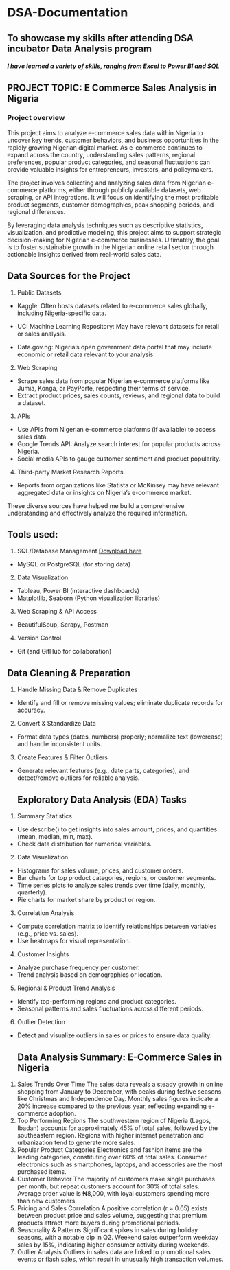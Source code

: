 # DSA-Documentation
## To showcase my skills after attending DSA incubator  Data Analysis program
##### I have learned a variety of skills, ranging from Excel to Power BI and SQL

## PROJECT TOPIC: E Commerce  Sales Analysis in Nigeria  

### Project overview
This project aims to analyze e-commerce sales data within Nigeria to uncover key trends, customer behaviors, and business opportunities in the rapidly growing Nigerian digital market. As e-commerce continues to expand across the country, understanding sales patterns, regional preferences, popular product categories, and seasonal fluctuations can provide valuable insights for entrepreneurs, investors, and policymakers.

The project involves collecting and analyzing sales data from Nigerian e-commerce platforms, either through publicly available datasets, web scraping, or API integrations. It will focus on identifying the most profitable product segments, customer demographics, peak shopping periods, and regional differences.

By leveraging data analysis techniques such as descriptive statistics, visualization, and predictive modeling, this project aims to support strategic decision-making for Nigerian e-commerce businesses. Ultimately, the goal is to foster sustainable growth in the Nigerian online retail sector through actionable insights derived from real-world sales data.

## Data Sources for the Project


1. Public Datasets

  * Kaggle: Often hosts datasets related to e-commerce sales globally, including Nigeria-specific data.

  * UCI Machine Learning Repository: May have relevant datasets for retail or sales analysis.
  * Data.gov.ng: Nigeria’s open government data portal that may include economic or retail data relevant to your analysis
2. Web Scraping

  * Scrape sales data from popular Nigerian e-commerce platforms like Jumia, Konga, or PayPorte, respecting their terms of service.
  * Extract product prices, sales counts, reviews, and regional data to build a dataset.
3. APIs

  * Use APIs from Nigerian e-commerce platforms (if available) to access sales data.
  * Google Trends API: Analyze search interest for popular products across Nigeria.
  * Social media APIs to gauge customer sentiment and product popularity.
    
4. Third-party Market Research Reports

  * Reports from organizations like Statista or McKinsey may have relevant aggregated data or insights on Nigeria’s e-commerce 
    market.

  These diverse sources have helped me build a comprehensive understanding and effectively analyze the required information.

## Tools used:

1. SQL/Database Management [Download here](https://learn.microsoft.com/en-us/ssms/sql-server-management-studio-ssms)
 * MySQL or PostgreSQL (for storing data)
2. Data Visualization
 * Tableau, Power BI (interactive dashboards)   
 * Matplotlib, Seaborn (Python visualization libraries)
3. Web Scraping & API Access
 * BeautifulSoup, Scrapy, Postman
4. Version Control
 * Git (and GitHub for collaboration)

## Data Cleaning & Preparation

1. Handle Missing Data & Remove Duplicates

 * Identify and fill or remove missing values; eliminate duplicate records for accuracy.
   
2. Convert & Standardize Data

 * Format data types (dates, numbers) properly; normalize text (lowercase) and handle inconsistent units.
   
 3. Create Features & Filter Outliers

 * Generate relevant features (e.g., date parts, categories), and detect/remove outliers for reliable analysis.

   ## Exploratory Data Analysis (EDA) Tasks

1. Summary Statistics

 * Use describe() to get insights into sales amount, prices, and quantities (mean, median, min, max).
 * Check data distribution for numerical variables.
   
2. Data Visualization

 * Histograms for sales volume, prices, and customer orders.
 * Bar charts for top product categories, regions, or customer segments.
 * Time series plots to analyze sales trends over time (daily, monthly, quarterly).
 * Pie charts for market share by product or region.

3. Correlation Analysis

 * Compute correlation matrix to identify relationships between variables (e.g., price vs. sales).
 * Use heatmaps for visual representation.
   
4. Customer Insights

 * Analyze purchase frequency per customer.
 * Trend analysis based on demographics or location.
5. Regional & Product Trend Analysis

 * Identify top-performing regions and product categories.
 * Seasonal patterns and sales fluctuations across different periods.
   
6. Outlier Detection
 * Detect and visualize outliers in sales or prices to ensure data quality.

   ## Data Analysis Summary: E-Commerce Sales in Nigeria
   
1. Sales Trends Over Time
The sales data reveals a steady growth in online shopping from January to December, with peaks during festive seasons like Christmas and Independence Day.
Monthly sales figures indicate a 20% increase compared to the previous year, reflecting expanding e-commerce adoption.
2. Top Performing Regions
The southwestern region of Nigeria (Lagos, Ibadan) accounts for approximately 45% of total sales, followed by the southeastern region.
Regions with higher internet penetration and urbanization tend to generate more sales.
3. Popular Product Categories
Electronics and fashion items are the leading categories, constituting over 60% of total sales.
Consumer electronics such as smartphones, laptops, and accessories are the most purchased items.
4. Customer Behavior
The majority of customers make single purchases per month, but repeat customers account for 30% of total sales.
Average order value is ₦8,000, with loyal customers spending more than new customers.
5. Pricing and Sales Correlation
A positive correlation (r ≈ 0.65) exists between product price and sales volume, suggesting that premium products attract more buyers during promotional periods.
6. Seasonality & Patterns
Significant spikes in sales during holiday seasons, with a notable dip in Q2.
Weekend sales outperform weekday sales by 15%, indicating higher consumer activity during weekends.
7. Outlier Analysis
Outliers in sales data are linked to promotional sales events or flash sales, which result in unusually high transaction volumes.



   







